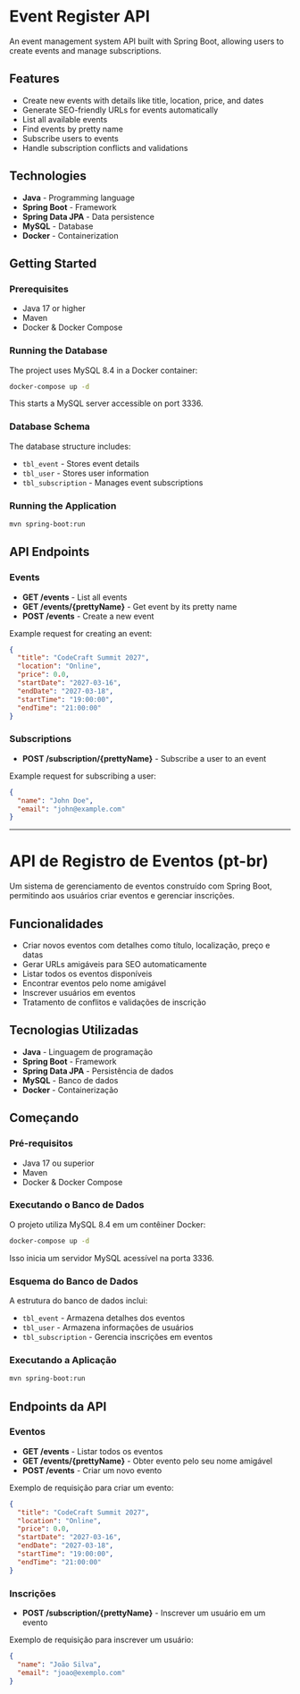 # Event Register API

An event management system API built with Spring Boot, allowing users to create events and manage subscriptions.

## Features

- Create new events with details like title, location, price, and dates
- Generate SEO-friendly URLs for events automatically
- List all available events
- Find events by pretty name
- Subscribe users to events
- Handle subscription conflicts and validations

## Technologies

- **Java** - Programming language
- **Spring Boot** - Framework
- **Spring Data JPA** - Data persistence
- **MySQL** - Database
- **Docker** - Containerization

## Getting Started

### Prerequisites

- Java 17 or higher
- Maven
- Docker & Docker Compose

### Running the Database

The project uses MySQL 8.4 in a Docker container:

```bash
docker-compose up -d
```

This starts a MySQL server accessible on port 3336.

### Database Schema

The database structure includes:
- `tbl_event` - Stores event details
- `tbl_user` - Stores user information
- `tbl_subscription` - Manages event subscriptions

### Running the Application

```bash
mvn spring-boot:run
```

## API Endpoints

### Events

- **GET /events** - List all events
- **GET /events/{prettyName}** - Get event by its pretty name
- **POST /events** - Create a new event

Example request for creating an event:
```json
{
  "title": "CodeCraft Summit 2027",
  "location": "Online",
  "price": 0.0,
  "startDate": "2027-03-16",
  "endDate": "2027-03-18",
  "startTime": "19:00:00",
  "endTime": "21:00:00"
}
```

### Subscriptions

- **POST /subscription/{prettyName}** - Subscribe a user to an event

Example request for subscribing a user:
```json
{
  "name": "John Doe",
  "email": "john@example.com"
}
```

---

# API de Registro de Eventos (pt-br)

Um sistema de gerenciamento de eventos construído com Spring Boot, permitindo aos usuários criar eventos e gerenciar inscrições.

## Funcionalidades

- Criar novos eventos com detalhes como título, localização, preço e datas
- Gerar URLs amigáveis para SEO automaticamente
- Listar todos os eventos disponíveis
- Encontrar eventos pelo nome amigável
- Inscrever usuários em eventos
- Tratamento de conflitos e validações de inscrição

## Tecnologias Utilizadas

- **Java** - Linguagem de programação
- **Spring Boot** - Framework
- **Spring Data JPA** - Persistência de dados
- **MySQL** - Banco de dados
- **Docker** - Containerização

## Começando

### Pré-requisitos

- Java 17 ou superior
- Maven
- Docker & Docker Compose

### Executando o Banco de Dados

O projeto utiliza MySQL 8.4 em um contêiner Docker:

```bash
docker-compose up -d
```

Isso inicia um servidor MySQL acessível na porta 3336.

### Esquema do Banco de Dados

A estrutura do banco de dados inclui:
- `tbl_event` - Armazena detalhes dos eventos
- `tbl_user` - Armazena informações de usuários
- `tbl_subscription` - Gerencia inscrições em eventos

### Executando a Aplicação

```bash
mvn spring-boot:run
```

## Endpoints da API

### Eventos

- **GET /events** - Listar todos os eventos
- **GET /events/{prettyName}** - Obter evento pelo seu nome amigável
- **POST /events** - Criar um novo evento

Exemplo de requisição para criar um evento:
```json
{
  "title": "CodeCraft Summit 2027",
  "location": "Online",
  "price": 0.0,
  "startDate": "2027-03-16",
  "endDate": "2027-03-18",
  "startTime": "19:00:00",
  "endTime": "21:00:00"
}
```

### Inscrições

- **POST /subscription/{prettyName}** - Inscrever um usuário em um evento

Exemplo de requisição para inscrever um usuário:
```json
{
  "name": "João Silva",
  "email": "joao@exemplo.com"
}
```
